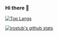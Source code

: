 ### Hi there 👋



[![Top Langs](https://github-readme-stats.vercel.app/api/top-langs?username=irostub )](https://github.com/anuraghazra/github-readme-stats)

[![irostub's github stats](https://github-readme-stats.vercel.app/api?username=irostub)](https://github.com/anuraghazra/github-readme-stats)

<!--
**irostub/irostub** is a ✨ _special_ ✨ repository because its `README.md` (this file) appears on your GitHub profile.

Here are some ideas to get you started:

- 🔭 I’m currently working on ...
- 🌱 I’m currently learning ...
- 👯 I’m looking to collaborate on ...
- 🤔 I’m looking for help with ...
- 💬 Ask me about ...
- 📫 How to reach me: ...
- 😄 Pronouns: ...
- ⚡ Fun fact: ...
-->

